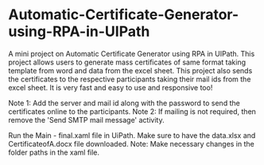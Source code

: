 # Automatic-Certificate-Generator-using-RPA-in-UIPath
A mini project on Automatic Certificate Generator using RPA in UIPath. This project allows users to generate mass certificates of same format taking template from word and data from the excel sheet. This project also sends the certificates to the respective participants taking their mail ids from the excel sheet. It is very fast and easy to use and responsive too!

Note 1: Add the server and mail id along with the password to send the certificates online to the participants.
Note 2: If mailing is not required, then remove the 'Send SMTP mail message' activity.

Run the Main - final.xaml file in UiPath. Make sure to have the data.xlsx and CertificateofA.docx file downloaded. 
Note: Make necessary changes in the folder paths in the xaml file.
